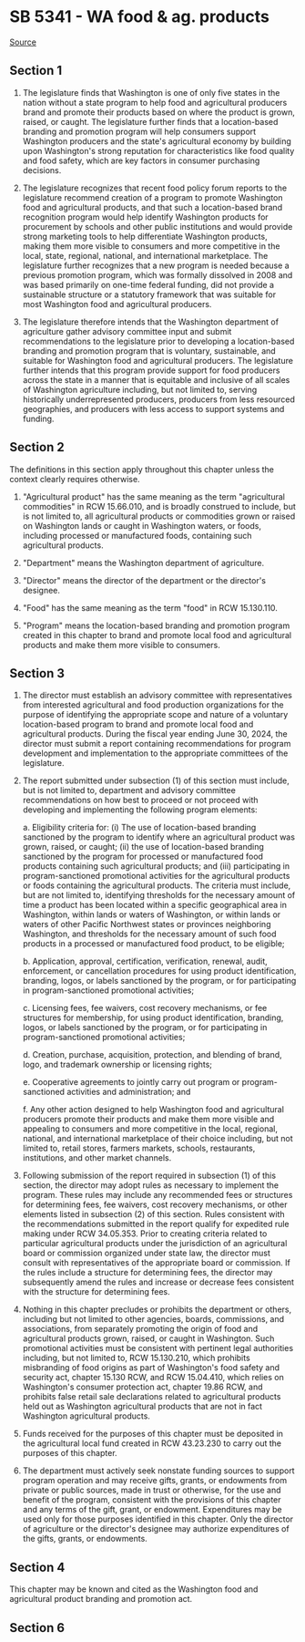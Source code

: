 # SB 5341 - WA food & ag. products

[Source](http://lawfilesext.leg.wa.gov/biennium/2023-24/Pdf/Bills/Senate%20Bills/5341.pdf)

## Section 1
1. The legislature finds that Washington is one of only five states in the nation without a state program to help food and agricultural producers brand and promote their products based on where the product is grown, raised, or caught. The legislature further finds that a location-based branding and promotion program will help consumers support Washington producers and the state's agricultural economy by building upon Washington's strong reputation for characteristics like food quality and food safety, which are key factors in consumer purchasing decisions.

2. The legislature recognizes that recent food policy forum reports to the legislature recommend creation of a program to promote Washington food and agricultural products, and that such a location-based brand recognition program would help identify Washington products for procurement by schools and other public institutions and would provide strong marketing tools to help differentiate Washington products, making them more visible to consumers and more competitive in the local, state, regional, national, and international marketplace. The legislature further recognizes that a new program is needed because a previous promotion program, which was formally dissolved in 2008 and was based primarily on one-time federal funding, did not provide a sustainable structure or a statutory framework that was suitable for most Washington food and agricultural producers.

3. The legislature therefore intends that the Washington department of agriculture gather advisory committee input and submit recommendations to the legislature prior to developing a location-based branding and promotion program that is voluntary, sustainable, and suitable for Washington food and agricultural producers. The legislature further intends that this program provide support for food producers across the state in a manner that is equitable and inclusive of all scales of Washington agriculture including, but not limited to, serving historically underrepresented producers, producers from less resourced geographies, and producers with less access to support systems and funding.

## Section 2
The definitions in this section apply throughout this chapter unless the context clearly requires otherwise.

1. "Agricultural product" has the same meaning as the term "agricultural commodities" in RCW 15.66.010, and is broadly construed to include, but is not limited to, all agricultural products or commodities grown or raised on Washington lands or caught in Washington waters, or foods, including processed or manufactured foods, containing such agricultural products.

2. "Department" means the Washington department of agriculture.

3. "Director" means the director of the department or the director's designee.

4. "Food" has the same meaning as the term "food" in RCW 15.130.110.

5. "Program" means the location-based branding and promotion program created in this chapter to brand and promote local food and agricultural products and make them more visible to consumers.

## Section 3
1. The director must establish an advisory committee with representatives from interested agricultural and food production organizations for the purpose of identifying the appropriate scope and nature of a voluntary location-based program to brand and promote local food and agricultural products. During the fiscal year ending June 30, 2024, the director must submit a report containing recommendations for program development and implementation to the appropriate committees of the legislature.

2. The report submitted under subsection (1) of this section must include, but is not limited to, department and advisory committee recommendations on how best to proceed or not proceed with developing and implementing the following program elements:

    a. Eligibility criteria for: (i) The use of location-based branding sanctioned by the program to identify where an agricultural product was grown, raised, or caught; (ii) the use of location-based branding sanctioned by the program for processed or manufactured food products containing such agricultural products; and (iii) participating in program-sanctioned promotional activities for the agricultural products or foods containing the agricultural products. The criteria must include, but are not limited to, identifying thresholds for the necessary amount of time a product has been located within a specific geographical area in Washington, within lands or waters of Washington, or within lands or waters of other Pacific Northwest states or provinces neighboring Washington, and thresholds for the necessary amount of such food products in a processed or manufactured food product, to be eligible;

    b. Application, approval, certification, verification, renewal, audit, enforcement, or cancellation procedures for using product identification, branding, logos, or labels sanctioned by the program, or for participating in program-sanctioned promotional activities;

    c. Licensing fees, fee waivers, cost recovery mechanisms, or fee structures for membership, for using product identification, branding, logos, or labels sanctioned by the program, or for participating in program-sanctioned promotional activities;

    d. Creation, purchase, acquisition, protection, and blending of brand, logo, and trademark ownership or licensing rights;

    e. Cooperative agreements to jointly carry out program or program-sanctioned activities and administration; and

    f. Any other action designed to help Washington food and agricultural producers promote their products and make them more visible and appealing to consumers and more competitive in the local, regional, national, and international marketplace of their choice including, but not limited to, retail stores, farmers markets, schools, restaurants, institutions, and other market channels.

3. Following submission of the report required in subsection (1) of this section, the director may adopt rules as necessary to implement the program. These rules may include any recommended fees or structures for determining fees, fee waivers, cost recovery mechanisms, or other elements listed in subsection (2) of this section. Rules consistent with the recommendations submitted in the report qualify for expedited rule making under RCW 34.05.353. Prior to creating criteria related to particular agricultural products under the jurisdiction of an agricultural board or commission organized under state law, the director must consult with representatives of the appropriate board or commission. If the rules include a structure for determining fees, the director may subsequently amend the rules and increase or decrease fees consistent with the structure for determining fees.

4. Nothing in this chapter precludes or prohibits the department or others, including but not limited to other agencies, boards, commissions, and associations, from separately promoting the origin of food and agricultural products grown, raised, or caught in Washington. Such promotional activities must be consistent with pertinent legal authorities including, but not limited to, RCW 15.130.210, which prohibits misbranding of food origins as part of Washington's food safety and security act, chapter 15.130 RCW, and RCW 15.04.410, which relies on Washington's consumer protection act, chapter 19.86 RCW, and prohibits false retail sale declarations related to agricultural products held out as Washington agricultural products that are not in fact Washington agricultural products.

5. Funds received for the purposes of this chapter must be deposited in the agricultural local fund created in RCW 43.23.230 to carry out the purposes of this chapter.

6. The department must actively seek nonstate funding sources to support program operation and may receive gifts, grants, or endowments from private or public sources, made in trust or otherwise, for the use and benefit of the program, consistent with the provisions of this chapter and any terms of the gift, grant, or endowment. Expenditures may be used only for those purposes identified in this chapter. Only the director of agriculture or the director's designee may authorize expenditures of the gifts, grants, or endowments.

## Section 4
This chapter may be known and cited as the Washington food and agricultural product branding and promotion act.

## Section 6